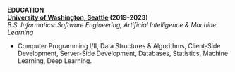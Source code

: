 **EDUCATION**  
**[University of Washington, Seattle](https://ischool.uw.edu/) (2019-2023)**  
*B.S. Informatics: Software Engineering, Artificial Intelligence & Machine Learning*  
* Computer Programming I/II, Data Structures & Algorithms, Client-Side Development, Server-Side Development, Databases, Statistics, Machine Learning, Deep Learning.